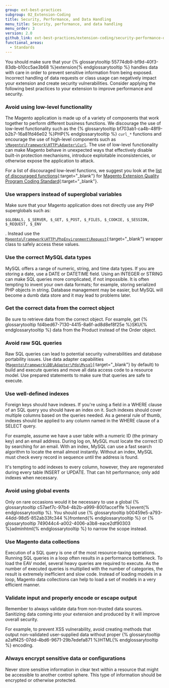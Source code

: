 ```yaml
---
group: ext-best-practices
subgroup: 02_Extension-Coding
title: Security, Performance, and Data Handling
menu_title: Security, performance, and data handling
menu_order: 3
version: 2.0
github_link: ext-best-practices/extension-coding/security-performance-data-bp.md
functional_areas:
  - Standards
---
```


You should make sure that your {% glossarytooltip 55774db9-bf9d-40f3-83db-b10cc5ae3b68 %}extension{% endglossarytooltip %} handles data with care in order to prevent sensitive information from being exposed. Incorrect handling of data requests or class usage can negatively impact your extension and create security vulnerabilities. Consider applying the following best practices to your extension to improve performance and security.

### Avoid using low-level functionality
  The Magento application is made up of a variety of components that work together to perform different business functions. We discourage the use of low-level functionality such as the {% glossarytooltip bf703ab1-ca4b-48f9-b2b7-16a81fd46e02 %}PHP{% endglossarytooltip %} `curl_*` functions and encourage the use of high-level components such as [`\Magento\Framework\HTTP\Adapter\Curl`]({{site.mage2000url}}lib/internal/Magento/Framework/HTTP/Adapter/Curl.php). The use of low-level functionality can make Magento behave in unexpected ways that effectively disable built-in protection mechanisms, introduce exploitable inconsistencies, or otherwise expose the application to attack.

  For a list of discouraged low-level functions, we suggest you look at the [list of discouraged functions](https://github.com/magento/marketplace-eqp/blob/master/MEQP1/Sniffs/Security/DiscouragedFunctionSniff.php){:target="_blank"} for [Magento Extension Quality Program Coding Standard](https://github.com/magento/marketplace-eqp){:target="_blank"}.

### Use wrappers instead of superglobal variables
  Make sure that your Magento application does not directly use any PHP superglobals such as:
  ```
  $GLOBALS, $_SERVER, $_GET, $_POST, $_FILES, $_COOKIE, $_SESSION, $_REQUEST, $_ENV
  ```
  . Instead use the [`Magento\Framework\HTTP\PhpEnvironment\Request`]({{site.mage2000url}}lib/internal/Magento/Framework/HTTP/PhpEnvironment/Request.php){:target="_blank"} wrapper class to safely access these values.

### Use the correct MySQL data types
  MySQL offers a range of numeric, string, and time data types. If you are storing a date, use a DATE or DATETIME field. Using an INTEGER or STRING can make SQL queries more complicated, if not impossible. It is often tempting to invent your own data formats; for example, storing serialized PHP objects in string. Database management may be easier, but MySQL will become a dumb data store and it may lead to problems later.

### Get the correct data from the correct object
  Be sure to retrieve data from the correct object. For example, get {% glossarytooltip fd4bed67-7130-4415-8a6f-ad8d8ef8f25e %}SKU{% endglossarytooltip %} data from the Product instead of the Order object.

### Avoid raw SQL queries
  Raw SQL queries can lead to potential security vulnerabilities and database portability issues. Use data adapter capabilities ([`Magento\Framework\DB\Adapter\Pdo\Mysql`]({{site.mage2000url}}lib/internal/Magento/Framework/DB/Adapter/Pdo/Mysql.php){:target="_blank"} by default) to build and execute queries and move all data access code to a resource model. Use prepared statements to make sure that queries are safe to execute.

### Use well-defined indexes
  Foreign keys should have indexes. If you're using a field in a WHERE clause of an SQL query you should have an index on it. Such indexes should cover multiple columns based on the queries needed. As a general rule of thumb, indexes should be applied to any column named in the WHERE clause of a SELECT query.

  For example, assume we have a user table with a numeric ID (the primary key) and an email address. During log on, MySQL must locate the correct ID by searching for an email. With an index, MySQL can use a fast search algorithm to locate the email almost instantly. Without an index, MySQL must check every record in sequence until the address is found.

  It's tempting to add indexes to every column, however, they are regenerated during every table INSERT or UPDATE. That can hit  performance; only add indexes when necessary.

### Avoid using global events
  Only on rare occasions would it be necessary to use a global {% glossarytooltip c57aef7c-97b4-4b2b-a999-8001accef1fe %}event{% endglossarytooltip %}. You should use {% glossarytooltip b00459e5-a793-44dd-98d5-852ab33fc344 %}frontend{% endglossarytooltip %} or {% glossarytooltip 749044c4-a002-4006-a3b8-eace2df90303 %}adminhtml{% endglossarytooltip %} to narrow the scope instead.

### Use Magento data collections
  Execution of a SQL query is one of the most resource-taxing operations. Running SQL queries in a loop often results in a performance bottleneck. To load the EAV model, several heavy queries are required to execute. As the number of executed queries is multiplied with the number of categories, the result is extremely inefficient and slow code. Instead of loading models in a loop, Magento data collections can help to load a set of models in a very efficient manner.

### Validate input and properly encode or escape output
  Remember to always validate data from non-trusted data sources. Sanitizing data coming into your extension and produced by it will improve overall security.

  For example, to prevent XSS vulnerability, avoid creating methods that output non-validated user-supplied data without proper {% glossarytooltip a2aff425-07dd-4bd6-9671-29b7edefa871 %}HTML{% endglossarytooltip %} encoding.

### Always encrypt sensitive data or configurations
  Never store sensitive information in clear text within a resource that might be accessible to another control sphere. This type of information should be encrypted or otherwise protected.

